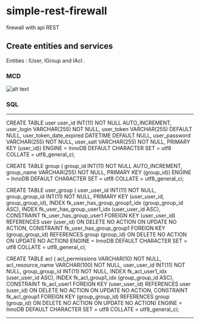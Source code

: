 # simple-rest-firewall
firewall with api REST

## Create entities and services

Entities : IUser, IGroup and IAcl .

### MCD

![alt text](https://github.com/mickaelbaudoin/simple-rest-firewall/blob/master/src/doc/img/mcd.jpg "MCD")

### SQL
---------------------------------
CREATE TABLE user 
   user_id INT(11) NOT NULL AUTO_INCREMENT,
   user_login VARCHAR(255) NOT NULL,
   user_token VARCHAR(255) DEFAULT NULL,
   user_token_date_expired DATETIME DEFAULT NULL,
   user_password VARCHAR(255) NOT NULL,
   user_salt VARCHAR(255) NOT NULL,
  PRIMARY KEY (user_id))
ENGINE = InnoDB
DEFAULT CHARACTER SET = utf8
COLLATE = utf8_general_ci;

CREATE TABLE group (
  group_id INT(11) NOT NULL AUTO_INCREMENT,
  group_name VARCHAR(255) NOT NULL,
  PRIMARY KEY (group_id))
ENGINE = InnoDB
DEFAULT CHARACTER SET = utf8
COLLATE = utf8_general_ci;

CREATE TABLE user_group (
  user_user_id INT(11) NOT NULL,
  group_group_id INT(11) NOT NULL,
  PRIMARY KEY (user_user_id, group_group_id),
  INDEX fk_user_has_group_group1_idx (group_group_id ASC),
  INDEX fk_user_has_group_user1_idx (user_user_id ASC),
  CONSTRAINT fk_user_has_group_user1
    FOREIGN KEY (user_user_id)
    REFERENCES user (user_id)
    ON DELETE NO ACTION
    ON UPDATE NO ACTION,
  CONSTRAINT fk_user_has_group_group1
    FOREIGN KEY (group_group_id)
    REFERENCES group (group_id)
    ON DELETE NO ACTION
    ON UPDATE NO ACTION)
ENGINE = InnoDB
DEFAULT CHARACTER SET = utf8
COLLATE = utf8_general_ci;

CREATE TABLE acl (
  acl_permissions VARCHAR(10) NOT NULL,
  acl_resource_name VARCHAR(100) NOT NULL,
  user_user_id INT(11) NOT NULL,
  group_group_id INT(11) NOT NULL,
  INDEX fk_acl_user1_idx (user_user_id ASC),
  INDEX fk_acl_group1_idx (group_group_id ASC),
  CONSTRAINT fk_acl_user1
    FOREIGN KEY (user_user_id)
    REFERENCES user (user_id)
    ON DELETE NO ACTION
    ON UPDATE NO ACTION,
  CONSTRAINT fk_acl_group1
    FOREIGN KEY (group_group_id)
    REFERENCES group (group_id)
    ON DELETE NO ACTION
    ON UPDATE NO ACTION)
ENGINE = InnoDB
DEFAULT CHARACTER SET = utf8
COLLATE = utf8_general_ci;

----------------------------------------------------
